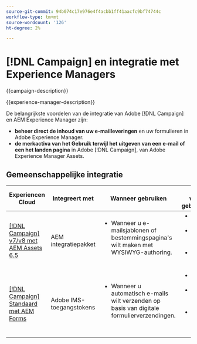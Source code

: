 ```yaml
---
source-git-commit: 94b074c17e976e4f4acbb1ff41aacfc9bf74744c
workflow-type: tm+mt
source-wordcount: '126'
ht-degree: 2%

---
```



# [!DNL Campaign] en integratie met Experience Managers

{{campaign-description}}

{{experience-manager-description}}

De belangrijkste voordelen van de integratie van Adobe [!DNL Campaign] en AEM Experience Manager zijn:

+ **beheer direct de inhoud van uw e-mailleveringen** en uw formulieren in Adobe Experience Manager.
+ **de merkactiva van het Gebruik terwijl het uitgeven van een e-mail of een het landen pagina** in Adobe [!DNL Campaign], van Adobe Experience Manager Assets.

## Gemeenschappelijke integratie

<table>
    <thead>
        <tr>
            <th>Experiencen Cloud</th>
            <th>Integreert met</th>
            <th>Wanneer gebruiken</th>
            <th>Vaak voorkomende gebruiksscenario's</th>
        </tr>
    </thead>
    <tbody>
        <tr>
            <td><a href="../../integrations/tutorials/campaign-aem/campaign-v8-with-experience-manager.md" target="_blank" rel="noreferrer">[!DNL Campaign] v7/v8 met AEM Assets 6.5</a></td>
            <td>AEM integratiepakket</td>
            <td>
                <ul style="margin-top: 0;">
                    <li>Wanneer u e-mailsjablonen of bestemmingspagina's wilt maken met WYSIWYG-authoring.</li>
                </ul>
            </td>
            <td>
              <ul style="margin-top: 0;">
                <li>Persoonlijke e-mailcampagnes.</li>
                <li>Dynamische inhoud en aanbiedingen.</li>
                <li>Verenigde klantenervaring.</li>
              </ul>
            </td>
        </tr>      
        <tr>
            <td><a href="https://experienceleague.adobe.com/docs/experience-manager-learn/forms/aem-forms-with-adobe-campaign/aem-forms-with-campaign-standard-getting-started-tutorial.html" target="_blank" rel="noreferrer">[!DNL Campaign] Standaard met AEM Forms</a></td>
            <td>Adobe IMS-toegangstokens</td>
            <td>
                <ul style="margin-top: 0;">
                    <li>Wanneer u automatisch e-mails wilt verzenden op basis van digitale formulierverzendingen.</li>
                </ul>
            </td>
            <td>
              <ul style="margin-top: 0;">
                <li>Loodgeneratie en -verzorging.</li>
                <li>Registraties van gebeurtenissen en follow-ups.</li>
                <li>Feedback en betrokkenheid van de klant.</li>
              </ul>
            </td>
        </tr>              
    </tbody>          
</table>
